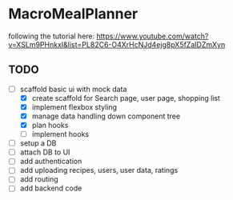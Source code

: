 # MacroMealPlanner
following the tutorial here: https://www.youtube.com/watch?v=XSLm9PHnkxI&list=PL82C6-O4XrHcNJd4ejg8pX5fZaIDZmXyn

## TODO

- [ ] scaffold basic ui with mock data
    - [x] create scaffold for Search page, user page, shopping list
    - [x] implement flexbox styling
    - [x] manage data handling down component tree
    - [x] plan hooks
    - [ ] implement hooks
- [ ] setup a DB
- [ ] attach DB to UI
- [ ] add authentication
- [ ] add uploading recipes, users, user data, ratings
- [ ] add routing
- [ ] add backend code